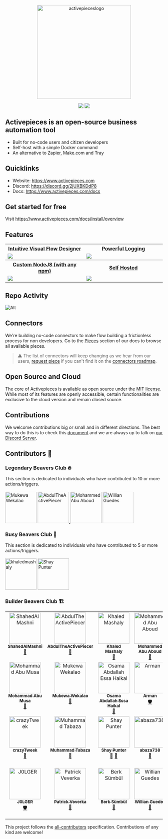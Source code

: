 <p align="center">
  <img width="300" alt="activepieceslogo" src="https://github.com/activepieces/activepieces/raw/main/assets/ap-logo.png">
</p>
<p align="center">
<a href="/LICENSE" target="_blank"><img src='https://img.shields.io/badge/license-MIT-green?style=for-the-badge' /></a>&nbsp;<a href='https://discord.gg/2jUXBKDdP8'><img src='https://img.shields.io/discord/966798490984382485?style=for-the-badge' /></a>
</p>

## Activepieces is an open-source business automation tool

- Built for no-code users and citizen developers
- Self-host with a simple Docker command
- An alternative to Zapier, Make.com and Tray

## Quicklinks

- Website: https://www.activepieces.com
- Discord: https://discord.gg/2jUXBKDdP8
- Docs: https://www.activepieces.com/docs

## Get started for free

Visit https://www.activepieces.com/docs/install/overview

## Features

<table>
  
  <tr>
    <th>
      <a href="#">Intuitive Visual Flow Designer</a>
    </th>
    <th>
      <a href="#">Powerful Logging</a>
    </th>

  </tr>

   <tr>
    <td width="50%">
      <a href="#">
        <img src="https://uploads-ssl.webflow.com/62c21c5154de255ece48bdf4/638f882fe84c1e465161177c_Screenshot%202022-12-06%20at%2021.14%201-p-1080.png" />
      </a>
    </td>
    <td width="50%">
        <a href="#">
            <img src="https://uploads-ssl.webflow.com/62c21c5154de255ece48bdf4/638f8e093a493043dc8ed633_Screenshot%202022-12-06%20at%2021.44%201-p-1080.png" />
        </a>
    </td>
  </tr>

  <tr>
    <th>
      <a href="#">Custom NodeJS (with any npm)</a>
    </th>
    <th>
      <a href="#">Self Hosted</a>
    </th>
</tr>

 <tr>
    <td width="50%">
        <a href="#">
            <img src="https://uploads-ssl.webflow.com/62c21c5154de255ece48bdf4/638f902e016e13f712543baf_Screenshot%202022-12-06%20at%2021.54%201-p-1080.png" />
        </a>
    </td>
    <td width="50%">
      <a href="#">
        <img src="https://uploads-ssl.webflow.com/62c21c5154de255ece48bdf4/638fc2f3d951ef60fb258a6e_Screenshot%202022-12-07%20at%2001.31%201-p-1080.png" />
      </a>
    </td>
 </tr>
</table>

## Repo Activity

![Alt](https://repobeats.axiom.co/api/embed/f3afe14b092263a6c76408043fd4fc2f72ed4cf3.svg 'Repobeats analytics image')

## Connectors

We're building no-code connectors to make flow building a frictionless process for non developers. Go to the [Pieces](https://www.activepieces.com/docs/pieces) section of our docs to browse all available pieces.

> :warning: The list of connectors will keep changing as we hear from our users, [request piece](https://github.com/activepieces/activepieces/issues/new/choose) if you can't find it on the [connectors roadmap](https://github.com/orgs/activepieces/projects/5).

## Open Source and Cloud

The core of Activepieces is available as open source under the [MIT license](https://github.com/activepieces/activepieces/blob/main/LICENSE). While most of its features are openly accessible, certain functionalities are exclusive to the cloud version and remain closed source.

## Contributions

We welcome contributions big or small and in different directions. The best way to do this is to check this [document](https://www.activepieces.com/docs/contributing/building-pieces/create-action) and we are always up to talk on [our Discord Server](https://discord.gg/2jUXBKDdP8).

## Contributors 🦫

### Legendary Beavers Club 🔥

This section is dedicated to individuals who have contributed to 10 or more actions/triggers.
<br><br>
<a href="https://github.com/kanarelo"><img src="https://avatars.githubusercontent.com/u/393261?v=4?s=100" width="100px;" alt="Mukewa Wekalao"/></a>
<a href="https://github.com/AbdulTheActivePiecer"><img src="https://avatars.githubusercontent.com/u/106555838?v=4?s=100" width="100px;" alt="AbdulTheActivePiecer"/> </a>
<a href="https://github.com/abuaboud"><img src="https://avatars.githubusercontent.com/u/1812998?v=4?s=100" width="100px;" alt="Mohammed Abu Aboud"/></a>
<a href="https://github.com/Willianwg"><img src="https://avatars.githubusercontent.com/u/51550522?v=4?s=100" width="100px;" alt="Willian Guedes"/></a>

### Busy Beavers Club 🦸

This section is dedicated to individuals who have contributed to 5 or more actions/triggers.
<br><br>
<a href="https://github.com/khaledmashaly"><img src="https://avatars.githubusercontent.com/u/61781545?v=4?s=100" width="100px;" alt="khaledmashaly"/></a>
<a href="https://shaypunter.co.uk"><img src="https://avatars.githubusercontent.com/u/18310437?v=4?s=100" width="100px;" alt="Shay Punter"/></a>

### Builder Beavers Club 🏗️

<!-- ALL-CONTRIBUTORS-LIST:START - Do not remove or modify this section -->
<!-- prettier-ignore-start -->
<!-- markdownlint-disable -->
<table>
  <tbody>
    <tr>
      <td align="center" valign="top" width="14.28%"><a href="https://github.com/ShahedAlMashni"><img src="https://avatars.githubusercontent.com/u/41443850?v=4?s=100" width="100px;" alt="ShahedAlMashni"/><br /><sub><b>ShahedAlMashni</b></sub></a><br /><a href="#plugin-ShahedAlMashni" title="Plugin/utility libraries">🔌</a></td>
      <td align="center" valign="top" width="14.28%"><a href="https://github.com/AbdulTheActivePiecer"><img src="https://avatars.githubusercontent.com/u/106555838?v=4?s=100" width="100px;" alt="AbdulTheActivePiecer"/><br /><sub><b>AbdulTheActivePiecer</b></sub></a><br /><a href="#maintenance-AbdulTheActivePiecer" title="Maintenance">🚧</a></td>
      <td align="center" valign="top" width="14.28%"><a href="https://github.com/khaledmashaly"><img src="https://avatars.githubusercontent.com/u/61781545?v=4?s=100" width="100px;" alt="Khaled Mashaly"/><br /><sub><b>Khaled Mashaly</b></sub></a><br /><a href="#maintenance-khaledmashaly" title="Maintenance">🚧</a></td>
      <td align="center" valign="top" width="14.28%"><a href="https://github.com/abuaboud"><img src="https://avatars.githubusercontent.com/u/1812998?v=4?s=100" width="100px;" alt="Mohammed Abu Aboud"/><br /><sub><b>Mohammed Abu Aboud</b></sub></a><br /><a href="#maintenance-abuaboud" title="Maintenance">🚧</a></td>
      <td align="center" valign="top" width="14.28%"><a href="https://aboudzein.github.io"><img src="https://avatars.githubusercontent.com/u/12976630?v=4?s=100" width="100px;" alt="Abdulrahman Zeineddin"/><br /><sub><b>Abdulrahman Zeineddin</b></sub></a><br /><a href="#plugin-aboudzein" title="Plugin/utility libraries">🔌</a></td>
      <td align="center" valign="top" width="14.28%"><a href="https://github.com/creed983"><img src="https://avatars.githubusercontent.com/u/62152944?v=4?s=100" width="100px;" alt="ahmad jaber"/><br /><sub><b>ahmad jaber</b></sub></a><br /><a href="#plugin-creed983" title="Plugin/utility libraries">🔌</a></td>
      <td align="center" valign="top" width="14.28%"><a href="https://github.com/ashrafsamhouri"><img src="https://avatars.githubusercontent.com/u/97393596?v=4?s=100" width="100px;" alt="ashrafsamhouri"/><br /><sub><b>ashrafsamhouri</b></sub></a><br /><a href="#plugin-ashrafsamhouri" title="Plugin/utility libraries">🔌</a></td>
    </tr>
    <tr>
      <td align="center" valign="top" width="14.28%"><a href="https://steercampaign.com"><img src="https://avatars.githubusercontent.com/u/12627658?v=4?s=100" width="100px;" alt="Mohammad Abu Musa"/><br /><sub><b>Mohammad Abu Musa</b></sub></a><br /><a href="#projectManagement-mabumusa1" title="Project Management">📆</a></td>
      <td align="center" valign="top" width="14.28%"><a href="https://github.com/kanarelo"><img src="https://avatars.githubusercontent.com/u/393261?v=4?s=100" width="100px;" alt="Mukewa Wekalao"/><br /><sub><b>Mukewa Wekalao</b></sub></a><br /><a href="#plugin-kanarelo" title="Plugin/utility libraries">🔌</a></td>
      <td align="center" valign="top" width="14.28%"><a href="http://osamahaikal.pythonanywhere.com/"><img src="https://avatars.githubusercontent.com/u/72370395?v=4?s=100" width="100px;" alt="Osama Abdallah Essa Haikal"/><br /><sub><b>Osama Abdallah Essa Haikal</b></sub></a><br /><a href="#plugin-OsamaHaikal" title="Plugin/utility libraries">🔌</a></td>
      <td align="center" valign="top" width="14.28%"><a href="https://github.com/M-Arman"><img src="https://avatars.githubusercontent.com/u/54455592?v=4?s=100" width="100px;" alt="Arman"/><br /><sub><b>Arman</b></sub></a><br /><a href="#security-M-Arman" title="Security">🛡️</a></td>
      <td align="center" valign="top" width="14.28%"><a href="https://github.com/oskarkraemer"><img src="https://avatars.githubusercontent.com/u/42745862?v=4?s=100" width="100px;" alt="Oskar Krämer"/><br /><sub><b>Oskar Krämer</b></sub></a><br /><a href="https://github.com/activepieces/activepieces/commits?author=oskarkraemer" title="Documentation">📖</a></td>
      <td align="center" valign="top" width="14.28%"><a href="https://thibpat.com"><img src="https://avatars.githubusercontent.com/u/494686?v=4?s=100" width="100px;" alt="Thibaut Patel"/><br /><sub><b>Thibaut Patel</b></sub></a><br /><a href="#ideas-tpatel" title="Ideas, Planning, & Feedback">🤔</a> <a href="#plugin-tpatel" title="Plugin/utility libraries">🔌</a></td>
      <td align="center" valign="top" width="14.28%"><a href="https://github.com/Applesaucesomer"><img src="https://avatars.githubusercontent.com/u/18318905?v=4?s=100" width="100px;" alt="Applesaucesomer"/><br /><sub><b>Applesaucesomer</b></sub></a><br /><a href="#ideas-Applesaucesomer" title="Ideas, Planning, & Feedback">🤔</a></td>
    </tr>
    <tr>
      <td align="center" valign="top" width="14.28%"><a href="https://github.com/crazyTweek"><img src="https://avatars.githubusercontent.com/u/6828237?v=4?s=100" width="100px;" alt="crazyTweek"/><br /><sub><b>crazyTweek</b></sub></a><br /><a href="#ideas-crazyTweek" title="Ideas, Planning, & Feedback">🤔</a></td>
      <td align="center" valign="top" width="14.28%"><a href="https://linkedin.com/in/muhammad-tabaza"><img src="https://avatars.githubusercontent.com/u/23503983?v=4?s=100" width="100px;" alt="Muhammad Tabaza"/><br /><sub><b>Muhammad Tabaza</b></sub></a><br /><a href="#plugin-m-tabaza" title="Plugin/utility libraries">🔌</a></td>
      <td align="center" valign="top" width="14.28%"><a href="https://shaypunter.co.uk"><img src="https://avatars.githubusercontent.com/u/18310437?v=4?s=100" width="100px;" alt="Shay Punter"/><br /><sub><b>Shay Punter</b></sub></a><br /><a href="https://github.com/activepieces/activepieces/commits?author=ShayPunter" title="Documentation">📖</a> <a href="#plugin-ShayPunter" title="Plugin/utility libraries">🔌</a></td>
      <td align="center" valign="top" width="14.28%"><a href="https://github.com/abaza738"><img src="https://avatars.githubusercontent.com/u/50132270?v=4?s=100" width="100px;" alt="abaza738"/><br /><sub><b>abaza738</b></sub></a><br /><a href="#plugin-abaza738" title="Plugin/utility libraries">🔌</a></td>
      <td align="center" valign="top" width="14.28%"><a href="https://github.com/jonaboe"><img src="https://avatars.githubusercontent.com/u/51358680?v=4?s=100" width="100px;" alt="Jona Boeddinghaus"/><br /><sub><b>Jona Boeddinghaus</b></sub></a><br /><a href="#plugin-jonaboe" title="Plugin/utility libraries">🔌</a></td>
      <td align="center" valign="top" width="14.28%"><a href="https://github.com/fomojola"><img src="https://avatars.githubusercontent.com/u/264253?v=4?s=100" width="100px;" alt="fomojola"/><br /><sub><b>fomojola</b></sub></a><br /><a href="https://github.com/activepieces/activepieces/commits?author=fomojola" title="Code">💻</a></td>
      <td align="center" valign="top" width="14.28%"><a href="https://github.com/astorozhevsky"><img src="https://avatars.githubusercontent.com/u/11055414?v=4?s=100" width="100px;" alt="Alexander Storozhevsky"/><br /><sub><b>Alexander Storozhevsky</b></sub></a><br /><a href="https://github.com/activepieces/activepieces/commits?author=astorozhevsky" title="Code">💻</a></td>
    </tr>
    <tr>
      <td align="center" valign="top" width="14.28%"><a href="https://github.com/J0LGER"><img src="https://avatars.githubusercontent.com/u/54769522?v=4?s=100" width="100px;" alt="J0LGER"/><br /><sub><b>J0LGER</b></sub></a><br /><a href="#security-J0LGER" title="Security">🛡️</a></td>
      <td align="center" valign="top" width="14.28%"><a href="https://about.me/veverkap"><img src="https://avatars.githubusercontent.com/u/22348?v=4?s=100" width="100px;" alt="Patrick Veverka"/><br /><sub><b>Patrick Veverka</b></sub></a><br /><a href="https://github.com/activepieces/activepieces/issues?q=author%3Aveverkap" title="Bug reports">🐛</a></td>
      <td align="center" valign="top" width="14.28%"><a href="http://berksmbl.com"><img src="https://avatars.githubusercontent.com/u/10000339?v=4?s=100" width="100px;" alt="Berk Sümbül"/><br /><sub><b>Berk Sümbül</b></sub></a><br /><a href="https://github.com/activepieces/activepieces/commits?author=berksmbl" title="Documentation">📖</a></td>
      <td align="center" valign="top" width="14.28%"><a href="https://github.com/Willianwg"><img src="https://avatars.githubusercontent.com/u/51550522?v=4?s=100" width="100px;" alt="Willian Guedes"/><br /><sub><b>Willian Guedes</b></sub></a><br /><a href="#plugin-Willianwg" title="Plugin/utility libraries">🔌</a></td>
      <td align="center" valign="top" width="14.28%"><a href="https://github.com/abdullahranginwala"><img src="https://avatars.githubusercontent.com/u/19731056?v=4?s=100" width="100px;" alt="Abdullah Ranginwala"/><br /><sub><b>Abdullah Ranginwala</b></sub></a><br /><a href="https://github.com/activepieces/activepieces/commits?author=abdullahranginwala" title="Code">💻</a></td>
      <td align="center" valign="top" width="14.28%"><a href="https://github.com/dentych"><img src="https://avatars.githubusercontent.com/u/2256372?v=4?s=100" width="100px;" alt="Dennis Tychsen"/><br /><sub><b>Dennis Tychsen</b></sub></a><br /><a href="#plugin-dentych" title="Plugin/utility libraries">🔌</a></td>
      <td align="center" valign="top" width="14.28%"><a href="https://github.com/MyWay"><img src="https://avatars.githubusercontent.com/u/1765284?v=4?s=100" width="100px;" alt="MyWay"/><br /><sub><b>MyWay</b></sub></a><br /><a href="#plugin-MyWay" title="Plugin/utility libraries">🔌</a></td>
    </tr>
  </tbody>
</table>

<!-- markdownlint-restore -->
<!-- prettier-ignore-end -->

<!-- ALL-CONTRIBUTORS-LIST:END -->

This project follows the [all-contributors](https://allcontributors.org) specification.
Contributions of any kind are welcome!
